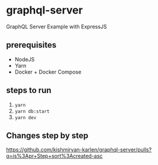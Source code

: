 # graphql-server
GraphQL Server Example with ExpressJS

## prerequisites
- NodeJS
- Yarn
- Docker + Docker Compose

## steps to run
1. `yarn`
2. `yarn db:start`
3. `yarn dev`

## Changes step by step

https://github.com/kishmiryan-karlen/graphql-server/pulls?q=is%3Apr+Step+sort%3Acreated-asc
